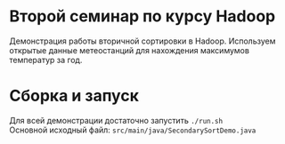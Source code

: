 # Второй семинар по курсу Hadoop
Демонстрация работы вторичной сортировки в Hadoop.
Используем открытые данные метеостанций для нахождения максимумов температур за год.

# Сборка и запуск
Для всей демонстрации достаточно запустить `./run.sh`  
Основной исходный файл: `src/main/java/SecondarySortDemo.java`
